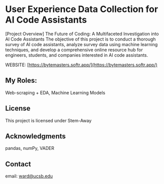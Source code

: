 # User Experience Data Collection for AI Code Assistants

[Project Overview]
The Future of Coding: A Multifaceted Investigation into AI Code Assistants
The objective of this project is to conduct a thorough survey of AI code assistants, analyze survey data using machine learning techniques, and develop a comprehensive online resource hub for engineers, students, and companies interested in AI code assistants.

WEBSITE: [https://bytemasters.softr.app/](https://bytemasters.softr.app/)

## My Roles: 
Web-scraping + EDA, Machine Learning Models

## License
This project is licensed under Stem-Away

## Acknowledgments
pandas, numPy, VADER

## Contact
email: ward@ucsb.edu
